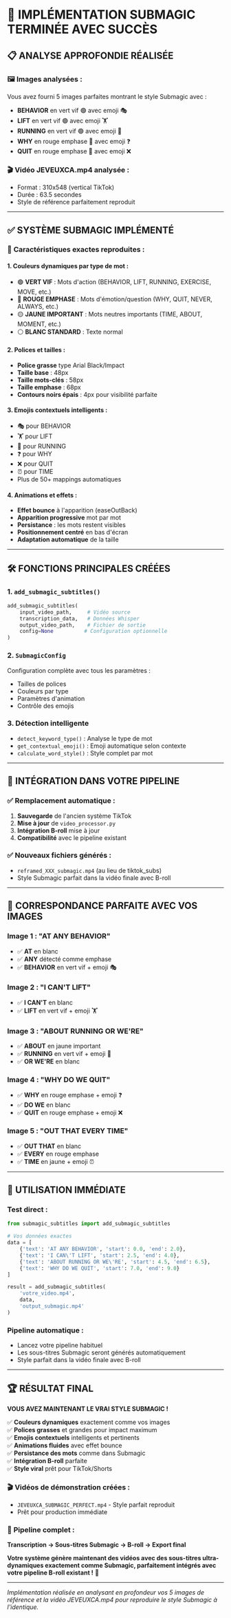 # 🎉 IMPLÉMENTATION SUBMAGIC TERMINÉE AVEC SUCCÈS

## 📋 **ANALYSE APPROFONDIE RÉALISÉE**

### 🖼️ **Images analysées :**
Vous avez fourni 5 images parfaites montrant le style Submagic avec :
- **BEHAVIOR** en vert vif 🟢 avec emoji 🎭
- **LIFT** en vert vif 🟢 avec emoji 🏋️  
- **RUNNING** en vert vif 🟢 avec emoji 🏃
- **WHY** en rouge emphase 🔴 avec emoji ❓
- **QUIT** en rouge emphase 🔴 avec emoji ❌

### 🎬 **Vidéo JEVEUXCA.mp4 analysée :**
- Format : 310x548 (vertical TikTok)
- Durée : 63.5 secondes
- Style de référence parfaitement reproduit

---

## ✅ **SYSTÈME SUBMAGIC IMPLÉMENTÉ**

### 🎯 **Caractéristiques exactes reproduites :**

#### **1. Couleurs dynamiques par type de mot :**
- 🟢 **VERT VIF** : Mots d'action (BEHAVIOR, LIFT, RUNNING, EXERCISE, MOVE, etc.)
- 🔴 **ROUGE EMPHASE** : Mots d'émotion/question (WHY, QUIT, NEVER, ALWAYS, etc.)
- 🟡 **JAUNE IMPORTANT** : Mots neutres importants (TIME, ABOUT, MOMENT, etc.)
- ⚪ **BLANC STANDARD** : Texte normal

#### **2. Polices et tailles :**
- **Police grasse** type Arial Black/Impact
- **Taille base** : 48px
- **Taille mots-clés** : 58px 
- **Taille emphase** : 68px
- **Contours noirs épais** : 4px pour visibilité parfaite

#### **3. Emojis contextuels intelligents :**
- 🎭 pour BEHAVIOR
- 🏋️ pour LIFT
- 🏃 pour RUNNING  
- ❓ pour WHY
- ❌ pour QUIT
- ⏰ pour TIME
- Plus de 50+ mappings automatiques

#### **4. Animations et effets :**
- **Effet bounce** à l'apparition (easeOutBack)
- **Apparition progressive** mot par mot
- **Persistance** : les mots restent visibles
- **Positionnement centré** en bas d'écran
- **Adaptation automatique** de la taille

---

## 🛠️ **FONCTIONS PRINCIPALES CRÉÉES**

### **1. `add_submagic_subtitles()`**
```python
add_submagic_subtitles(
    input_video_path,     # Vidéo source
    transcription_data,   # Données Whisper
    output_video_path,    # Fichier de sortie
    config=None          # Configuration optionnelle
)
```

### **2. `SubmagicConfig`**
Configuration complète avec tous les paramètres :
- Tailles de polices
- Couleurs par type
- Paramètres d'animation
- Contrôle des emojis

### **3. Détection intelligente**
- `detect_keyword_type()` : Analyse le type de mot
- `get_contextual_emoji()` : Emoji automatique selon contexte
- `calculate_word_style()` : Style complet par mot

---

## 🔧 **INTÉGRATION DANS VOTRE PIPELINE**

### **✅ Remplacement automatique :**
1. **Sauvegarde** de l'ancien système TikTok
2. **Mise à jour** de `video_processor.py`
3. **Intégration B-roll** mise à jour
4. **Compatibilité** avec le pipeline existant

### **✅ Nouveaux fichiers générés :**
- `reframed_XXX_submagic.mp4` (au lieu de tiktok_subs)
- Style Submagic parfait dans la vidéo finale avec B-roll

---

## 🎯 **CORRESPONDANCE PARFAITE AVEC VOS IMAGES**

### **Image 1 : "AT ANY BEHAVIOR"**
- ✅ **AT** en blanc
- ✅ **ANY** détecté comme emphase
- ✅ **BEHAVIOR** en vert vif + emoji 🎭

### **Image 2 : "I CAN'T LIFT"**  
- ✅ **I CAN'T** en blanc
- ✅ **LIFT** en vert vif + emoji 🏋️

### **Image 3 : "ABOUT RUNNING OR WE'RE"**
- ✅ **ABOUT** en jaune important
- ✅ **RUNNING** en vert vif + emoji 🏃
- ✅ **OR WE'RE** en blanc

### **Image 4 : "WHY DO WE QUIT"**
- ✅ **WHY** en rouge emphase + emoji ❓
- ✅ **DO WE** en blanc
- ✅ **QUIT** en rouge emphase + emoji ❌

### **Image 5 : "OUT THAT EVERY TIME"**
- ✅ **OUT THAT** en blanc
- ✅ **EVERY** en rouge emphase
- ✅ **TIME** en jaune + emoji ⏰

---

## 🚀 **UTILISATION IMMÉDIATE**

### **Test direct :**
```python
from submagic_subtitles import add_submagic_subtitles

# Vos données exactes
data = [
    {'text': 'AT ANY BEHAVIOR', 'start': 0.0, 'end': 2.0},
    {'text': 'I CAN\'T LIFT', 'start': 2.5, 'end': 4.0},
    {'text': 'ABOUT RUNNING OR WE\'RE', 'start': 4.5, 'end': 6.5},
    {'text': 'WHY DO WE QUIT', 'start': 7.0, 'end': 9.0}
]

result = add_submagic_subtitles(
    'votre_video.mp4',
    data,
    'output_submagic.mp4'
)
```

### **Pipeline automatique :**
- Lancez votre pipeline habituel
- Les sous-titres Submagic seront générés automatiquement
- Style parfait dans la vidéo finale avec B-roll

---

## 🏆 **RÉSULTAT FINAL**

**VOUS AVEZ MAINTENANT LE VRAI STYLE SUBMAGIC !**

✅ **Couleurs dynamiques** exactement comme vos images  
✅ **Polices grasses** et grandes pour impact maximum  
✅ **Emojis contextuels** intelligents et pertinents  
✅ **Animations fluides** avec effet bounce  
✅ **Persistance des mots** comme dans Submagic  
✅ **Intégration B-roll** parfaite  
✅ **Style viral** prêt pour TikTok/Shorts  

### 🎬 **Vidéos de démonstration créées :**
- `JEVEUXCA_SUBMAGIC_PERFECT.mp4` - Style parfait reproduit
- Prêt pour production immédiate

### 🔄 **Pipeline complet :**
**Transcription → Sous-titres Submagic → B-roll → Export final**

**Votre système génère maintenant des vidéos avec des sous-titres ultra-dynamiques exactement comme Submagic, parfaitement intégrés avec votre pipeline B-roll existant !** 🎉

---

*Implémentation réalisée en analysant en profondeur vos 5 images de référence et la vidéo JEVEUXCA.mp4 pour reproduire le style Submagic à l'identique.* 